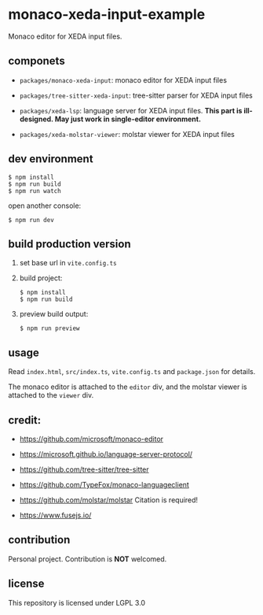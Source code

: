 # monaco-xeda-input-example

Monaco editor for XEDA input files.

## componets

- `packages/monaco-xeda-input`: monaco editor for XEDA input files

- `packages/tree-sitter-xeda-input`: tree-sitter parser for XEDA input files

- `packages/xeda-lsp`: language server for XEDA input files. **This part is ill-designed. May just work in single-editor environment.**

- `packages/xeda-molstar-viewer`: molstar viewer for XEDA input files

## dev environment

```console
$ npm install
$ npm run build
$ npm run watch
```

open another console:

```console
$ npm run dev
```

## build production version

1. set base url in `vite.config.ts`

2. build project:

    ```console
    $ npm install
    $ npm run build
    ```

3. preview build output:

    ```console
    $ npm run preview
    ```

## usage

Read `index.html`, `src/index.ts`, `vite.config.ts` and `package.json` for details.

The monaco editor is attached to the `editor` div, and the molstar viewer is attached to the `viewer` div.

## credit:

- https://github.com/microsoft/monaco-editor

- https://microsoft.github.io/language-server-protocol/

- https://github.com/tree-sitter/tree-sitter

- https://github.com/TypeFox/monaco-languageclient

- https://github.com/molstar/molstar Citation is required!

- https://www.fusejs.io/

## contribution

Personal project. Contribution is **NOT** welcomed.

## license

This repository is licensed under LGPL 3.0